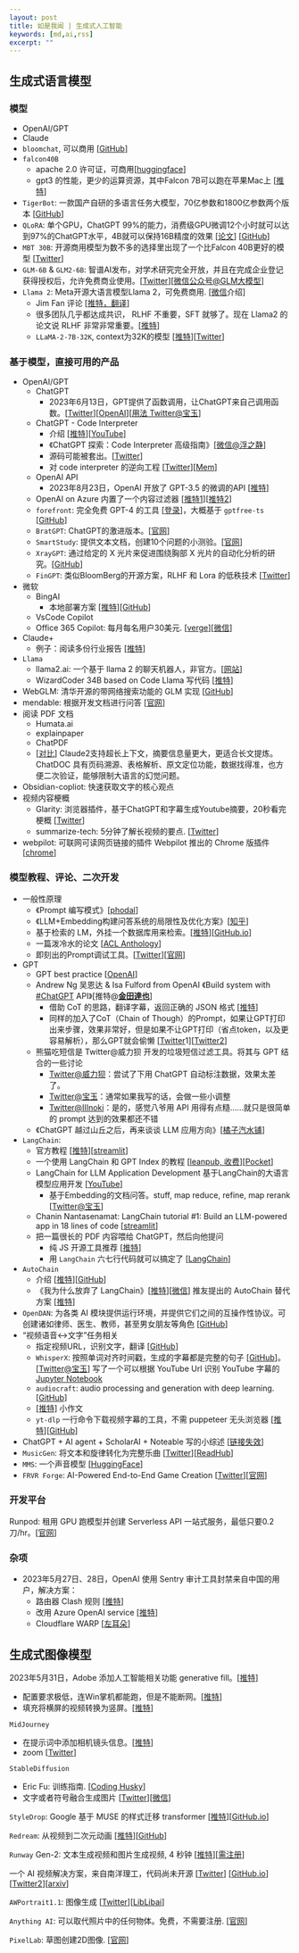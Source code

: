 ```yaml
---
layout: post
title: 如是我闻 | 生成式人工智能
keywords: [md,ai,rss]
excerpt: ""
---
```


## 生成式语言模型

### 模型

- OpenAI/GPT
- Claude
- `bloomchat`, 可以商用 [[GitHub](https://github.com/sambanova/bloomchat)]
- `falcon40B`
    - apache 2.0 许可证，可商用[[huggingface](http://huggingface.co/tiiuae)]
    - gpt3 的性能，更少的运算资源，其中Falcon 7B可以跑在苹果Mac上 [[推特](https://twitter.com/rickawsb/status/1666148546285043714)]
- `TigerBot`: 一款国产自研的多语言任务大模型，70亿参数和1800亿参数两个版本 [[GitHub](https://github.com/TigerResearch/TigerBot)]
- `QLoRA`: 单个GPU，ChatGPT 99%的能力，消费级GPU微调12个小时就可以达到97%的ChatGPT水平，4B就可以保持16B精度的效果 [[论文](https://www.notion.so/Endocytic-trafficking-promotes-vacuolar-enlargements-for-fast-cell-expansion-rates-in-plants-6b8f0a313c184ccba9fb5a035bb04a0e?pvs=21)] [[GitHub](https://www.notion.so/pdf-14a94950d61c42d3b03bb132f7655589?pvs=21)]
- `MBT 30B`: 开源商用模型为数不多的选择里出现了一个比Falcon 40B更好的模型 [[Twitter](https://twitter.com/fi56622380/status/1672137540281974784)]
- `GLM-6B` & `GLM2-6B`: 智谱AI发布，对学术研究完全开放，并且在完成企业登记获得授权后，允许免费商业使用。[[Twitter](https://twitter.com/GanymedeNil/status/1679892021807550465)][[微信公众号@GLM大模型](https://mp.weixin.qq.com/s?__biz=MzkxNjMzMjM3NA==&mid=2247484214&idx=1&sn=e42153f987a74d1ffc7882f7cc09670d)]
- `Llama 2`: Meta开源大语言模型Llama 2，可免费商用. [[微信](https://mp.weixin.qq.com/s/9pcmrCEyp2AQsL3MbPYx-Q?utm_source=pocket_saves)介绍]
    - Jim Fan 评论 [[推特，翻译](https://twitter.com/dotey/status/1681553916373135362?utm_source=pocket_saves)]
    - 很多团队几乎都达成共识， RLHF 不重要，SFT 就够了。现在 Llama2 的论文说 RLHF 非常非常重要。[[推特](https://twitter.com/oran_ge/status/1681793774685659136?utm_source=pocket_saves)]
    - `LLaMA-2-7B-32K`, context为32K的模型 [[推特](https://twitter.com/JefferyTatsuya/status/1685423475979325440)][[Twitter](https://twitter.com/togethercompute/status/1685048832168714240)]

### 基于模型，直接可用的产品

- OpenAI/GPT
    - ChatGPT
        - 2023年6月13日，GPT提供了函数调用，让ChatGPT来自己调用函数。[[Twitter](https://twitter.com/cryptonerdcn/status/1668733300070924288)][[OpenAI](https://openai.com/blog/function-calling-and-other-api-updates)][[用法 Twitter@宝玉](https://twitter.com/dotey/status/1668728109376450566)]
    - ChatGPT - Code Interpreter
        - 介绍 [[推特](https://twitter.com/fuyufjh/status/1684191835210809344)][[YouTube](https://www.youtube.com/watch?v=4wGlRrir_u4)]
        - 《ChatGPT 探索：Code Interpreter 高级指南》[[微信@浮之静](https://mp.weixin.qq.com/s/K_csi1oWDv5tEaeeKSlvwA?utm_source=pocket_saves)]
        - 源码可能被套出。[[Twitter](https://twitter.com/fuergaosi/status/1679457847237820416)]
        - 对 code interpreter 的逆向工程 [[Twitter](https://twitter.com/Yampeleg/status/1678045605527003136)][[Mem](https://mem.ai/p/xyy8ULiAce1BecTxnU0M)]
    - OpenAI API
        - 2023年8月23日，OpenAI 开放了 GPT-3.5 的微调的API [[推特](https://twitter.com/dotey/status/1694207797351616703)]
    - OpenAI on Azure 内置了一个内容过滤器 [[推特1](https://twitter.com/jw1dev/status/1666613728106938368)][[推特2](https://twitter.com/jw1dev/status/1666622878962548740)]
    - `forefront`: 完全免费 GPT-4 的工具 [[登录](https://accounts.forefront.ai/)]，大概基于 `gptfree-ts` [[GitHub](https://github.com/xiangsx/gpt4free-ts)]
    - `BratGPT`: ChatGPT的激进版本。[[官网](https://bratgpt.com/)]
    - `SmartStudy`: 提供文本文档，创建10个问题的小测验。[[官网](https://smartstudy.streamlit.app/)]
    - `XrayGPT`: 通过给定的 X 光片来促进围绕胸部 X 光片的自动化分析的研究。[[GitHub](https://twitter.com/CarsonYangk8s/status/1661588037892198401)]
    - `FinGPT`: 类似BloomBerg的开源方案，RLHF 和 Lora 的低秩技术 [[Twitter](https://twitter.com/JefferyTatsuya/status/1668433680887615488)]
- 微软
    - BingAI
        - 本地部署方案 [[推特](https://twitter.com/geekbb/status/1665692703055552513)][[GitHub](https://github.com/adams549659584/go-proxy-bingai)]
    - VsCode Copilot
    - Office 365 Copilot: 每月每名用户30美元. [[verge](https://www.theverge.com/2023/7/18/23798627/microsoft-365-copilot-price-commercial-enterprise)][[微信](https://mp.weixin.qq.com/s/9pcmrCEyp2AQsL3MbPYx-Q?utm_source=pocket_saves)]
- Claude+
    - 例子：阅读多份行业报告 [[推特](https://twitter.com/iamshaynez/status/1684398211958730753)]
- `Llama`
    - llama2.ai: 一个基于 llama 2 的聊天机器人，非官方。[[网站](https://llama2.ai/)]
    - WizardCoder 34B based on Code Llama 写代码 [[推特](https://twitter.com/dotey/status/1696202647269785875)]
- WebGLM: 清华开源的带网络搜索功能的 GLM 实现 [[GitHub](https://www.notion.so/pdf-14a94950d61c42d3b03bb132f7655589?pvs=21)]
- mendable: 根据开发文档进行问答 [[官网](https://www.mendable.ai/usecases/documentation)]
- 阅读 PDF 文档
    - Humata.ai
    - explainpaper
    - ChatPDF
    - [[对比](https://twitter.com/oran_ge/status/1683432444169711616?utm_source=pocket_saves)] Claude2支持超长上下文，摘要信息量更大，更适合长文提炼。ChatDOC 具有页码溯源、表格解析、原文定位功能，数据找得准，也方便二次验证，能够限制大语言的幻觉问题。
- Obsidian-copliot: 快速获取文字的核心观点
- 视频内容梗概
    - Glarity: 浏览器插件，基于ChatGPT和字幕生成Youtube摘要，20秒看完梗概 [[Twitter](https://twitter.com/starzqeth/status/1640867876109422595)]
    - summarize-tech: 5分钟了解长视频的要点. [[Twitter](https://twitter.com/starzqeth/status/1640867876109422595)]
- webpilot: 可联网可读网页链接的插件 Webpilot 推出的 Chrome 版插件 [[chrome](https://chrome.google.com/webstore/detail/webpilot-copilot-for-all/biaggnjibplcfekllonekbonhfgchopo?utm_source=link)]

### 模型教程、评论、二次开发

- 一般性原理
    - 《Prompt 编写模式》[[phodal](https://prompt-patterns.phodal.com)]
    - 《LLM+Embedding构建问答系统的局限性及优化方案》[[知乎](https://zhuanlan.zhihu.com/p/641132245)]
    - 基于检索的 LM，外挂一个数据库用来检索。[[推特](https://twitter.com/cosmtrek/status/1678077835418955781)][[GitHub.io](https://acl2023-retrieval-lm.github.io/)]
    - 一篇泼冷水的论文 [[ACL Anthology](https://aclanthology.org/2023.findings-acl.426/)]
    - 即刻出的Prompt调试工具。[[Twitter](https://twitter.com/vista8/status/1678784460786135040)][[官网](https://promptknit.com/)]
- GPT
    - GPT best practice [[OpenAI](https://platform.openai.com/docs/guides/gpt-best-practices?utm_source=pocket_saves)]
    - Andrew Ng 吴恩达 & Isa Fulford from OpenAI 《Build system with [#ChatGPT](https://twitter.com/hashtag/ChatGPT?src=hashtag_click) API》[推特@**[金田達也](https://twitter.com/JefferyTatsuya)**]
        - 借助 CoT 的思路，翻译字幕，返回正确的 JSON 格式 [[推特](https://twitter.com/dotey/status/1665476562219573249)]
        - 同样的加入了CoT（Chain of Though）的Prompt，如果让GPT打印出来步骤，效果非常好，但是如果不让GPT打印（省点token，以及更容易解析），那么GPT就会偷懒 [[Twitter](https://twitter.com/dotey/status/1668736426286915590)1][[Twitter2](https://twitter.com/dotey/status/1664335473500626946)]
    - 熊猫吃短信是 Twitter@威力狈 开发的垃圾短信过滤工具。将其与 GPT 结合的一些讨论
        - [Twitter@威力狈](https://twitter.com/waylybaye/status/1664253928970788864)：尝试了下用 ChatGPT 自动标注数据，效果太差了。
        - [Twitter@宝玉](https://twitter.com/dotey/status/1669028955842650139)：通常如果我写的话，会做一些小调整
        - [Twitter@IIInoki](https://twitter.com/IIInoki)：是的，感觉八爷用 API 用得有点糙……就只是很简单的 prompt 达到的效果都还不错
    - 《ChatGPT 越过山丘之后，再来谈谈 LLM 应用方向》[[橘子汽水铺](https://quail.ink/orange/p/chatgpt-cross-over-the-hills-and-discuss-llm-application-directions)]
- `LangChain`:
    - 官方教程 [[推特](https://twitter.com/LangChainAI/status/1665009694627250176)][[streamlit](https://blog.streamlit.io/langchain-tutorial-1-build-an-llm-powered-app-in-18-lines-of-code/)]
    - 一个使用 LangChain 和 GPT Index 的教程 [[leanpub, 收费](https://leanpub.com/langchain)][[Pocket](https://getpocket.com/read/3839490971)]
    - LangChain for LLM Application Development 基于LangChain的大语言模型应用开发 [[YouTube](https://t.co/JXV1SBI2OA)]
        - 基于Embedding的文档问答。stuff, map reduce, refine, map rerank [[Twitter@宝玉](https://twitter.com/dotey/status/1667790801420558342)]
    - Chanin Nantasenamat: LangChain tutorial #1: Build an LLM-powered app in 18 lines of code [[streamlit](https://blog.streamlit.io/langchain-tutorial-1-build-an-llm-powered-app-in-18-lines-of-code/?utm_source=pocket_saves)]
    - 把一篇很长的 PDF 内容喂给 ChatGPT，然后向他提问
        - 纯 JS 开源工具推荐 [[推特](https://twitter.com/Barret_China/status/1638119945749037056)]
        - 用 `LangChain` 六七行代码就可以搞定了 [[LangChain](https://js.langchain.com/docs/get_started/introduction)]
- `AutoChain`
    - 介绍 [[推特](https://twitter.com/zhangjintao9020/status/1683996172980199429)][[GitHub](https://github.com/Forethought-Technologies/AutoChain)]
    - 《我为什么放弃了 LangChain》[[推特](https://twitter.com/Barret_China/status/1683135367862718465)][[微信](https://mp.weixin.qq.com/s/jIbz9JYc8-_ua-QLENX__A)] 推友提出的 AutoChain 替代方案 [[推特](https://twitter.com/Barret_China/status/1684211570186887170?utm_source=pocket_saves)]
- `OpenDAN`: 为各类 AI 模块提供运行环境，并提供它们之间的互操作性协议。可创建诸如律师、医生、教师，甚至男女朋友等角色 [[GitHub](https://twitter.com/Barret_China/status/1666455683758161920)]
- “视频语音↔文字”任务相关
    - 指定视频URL，识别文字，翻译 [[GitHub](https://github.com/lewangdev/autotranslate)]
    - `WhisperX`: 按照单词对齐时间戳，生成的字幕都是完整的句子 [[GitHub](https://github.com/m-bain/whisperX)]。[[Twitter@宝玉](https://twitter.com/dotey/status/1667394662628204546)] 写了一个可以根据 YouTube Url 识别 YouTube 字幕的 [Jupyter Notebook](https://github.com/JimLiu/whisper-subtitles/blob/main/whisperx_youtube_subtitle.ipynb)
    - `audiocraft`: audio processing and generation with deep learning. [[GitHub](https://github.com/facebookresearch/audiocraft)]
    - [[推特]](https://twitter.com/Barret_China/status/1684218981639413760) 小作文
    - `yt-dlp` 一行命令下载视频字幕的工具，不需 puppeteer 无头浏览器 [[推特](https://twitter.com/Barret_China/status/1684228477644570624)][[GitHub](https://github.com/yt-dlp/yt-dlp)]
- ChatGPT + AI agent + ScholarAI + Noteable 写的小综述 [[链接失效](https://t.co/eqVc2LIfSz)]
- `MusicGen`: 将文本和旋律转化为完整乐曲 [[Twitter](https://twitter.com/Fenng/status/1668141100610248705)][[ReadHub](https://www.notion.so/3753e42dc4204a99ab83a725b655a632?pvs=21)]
- `MMS`: 一个声音模型 [[HuggingFace](https://huggingface.co/docs/transformers/main/en/model_doc/mms)]
- `FRVR Forge`: AI-Powered End-to-End Game Creation [[Twitter](https://twitter.com/FRVRGames/status/1669758477789540365)][[官网](https://www.notion.so/ai-University-Cloud-8078b4682e454a5fba982f67e4530498?pvs=21)]

### 开发平台

Runpod: 租用 GPU 跑模型并创建 Serverless API 一站式服务，最低只要0.2刀/hr。[[官网](http://runpod.io)]

### 杂项

- 2023年5月27日、28日，OpenAI 使用 Sentry 审计工具封禁来自中国的用户，解决方案：
    - 路由器 Clash 规则 [[推特](https://twitter.com/wey_gu/status/1663003950214438912?utm_source=pocket_saves)]
    - 改用 Azure OpenAI service [[推特](https://twitter.com/zhangjintao9020/status/1662865819041402880)]
    - Cloudflare WARP [[左耳朵](https://haoel.github.io/)]

## 生成式图像模型

2023年5月31日，Adobe 添加人工智能相关功能 generative fill。[[推特](https://twitter.com/CodeByPoonam/status/1663824055164887040)]

- 配置要求极低，连Win掌机都能跑，但是不能断网。[[推特](https://twitter.com/OfflineHelper/status/1666042746866663424)]
- 填充将横屏的视频转换为竖屏。[[推特](https://twitter.com/Alex_Cerrato/status/1681677307843432449)]

`MidJourney`

- 在提示词中添加相机镜头信息。[[推特](https://twitter.com/4rtofficial/status/1663310457854099458)]
- zoom [[Twitter](https://twitter.com/jesselaunz/status/1674210886695923712)]

`StableDiffusion`

- Eric Fu: 训练指南. [[Coding Husky](https://ericfu.me/stable-diffusion-finetune-guide/?utm_source=pocket_reader)]
- 文字或者符号融合生成图片 [[Twitter](https://twitter.com/op7418/status/1680223090138316800)][[微信](https://mp.weixin.qq.com/s/rvpU4XhToldoec_bABeXJw)]

`StyleDrop`: Google 基于 MUSE 的样式迁移 transformer [[推特](https://twitter.com/recatm/status/1665056017107886080)][[GitHub.io](https://styledrop.github.io/)]

`Redream`: 从视频到二次元动画 [[推特](https://twitter.com/heyBarsee/status/1665034805384290307)][[GitHub](https://github.com/Fictiverse/Redream)]

`Runway` Gen-2: 文本生成视频和图片生成视频, 4 秒钟 [[推特](https://twitter.com/op7418/status/1666461595818504192)][[需注册](https://app.runwayml.com/login)]

一个 AI 视频解决方案，来自南洋理工，代码尚未开源 [[Twitter](https://twitter.com/op7418/status/1669026494885285888)] [[GitHub.io](https://anonymous-31415926.github.io/)][[Twitter2](https://twitter.com/rickawsb/status/1672310994390126593)][[arxiv](https://arxiv.org/abs/2306.07954)]

`AWPortrait1.1`: 图像生成 [[Twitter](https://twitter.com/dynamicwangs/status/1673730591462928385)][[LibLibai](https://www.liblibai.com/modelinfo/721fa2d298b262d7c08f0337ebfe58f8)] 

`Anything AI`: 可以取代照片中的任何物体。免费，不需要注册. [[官网](https://www.anything-ai.com/)]

`PixelLab`: 草图创建2D图像. [[官网](https://www.pixellab.ai/)]
